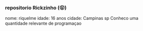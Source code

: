 ### repositorio Rickzinho (😝)
nome: riquelme 
idade: 16 anos
cidade: Campinas sp
Conheco uma quantidade relevante de programaçao

